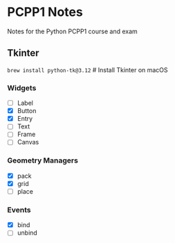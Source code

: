 # PCPP1 Notes

Notes for the Python PCPP1 course and exam

## Tkinter
`brew install python-tk@3.12` # Install Tkinter on macOS

### Widgets
- [ ] Label
- [x] Button
- [x] Entry
- [ ] Text
- [ ] Frame
- [ ] Canvas

### Geometry Managers
- [x] pack
- [x] grid
- [ ] place

### Events
- [x] bind
- [ ] unbind 
